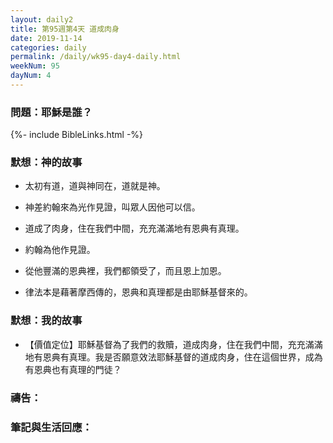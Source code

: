 ```yaml
---
layout: daily2
title: 第95週第4天 道成肉身
date: 2019-11-14
categories: daily
permalink: /daily/wk95-day4-daily.html
weekNum: 95
dayNum: 4
---
```


### 問題：耶穌是誰？

{%- include BibleLinks.html -%}

### 默想：神的故事
+ 太初有道，道與神同在，道就是神。

+ 神差約翰來為光作見證，叫眾人因他可以信。

+ 道成了肉身，住在我們中間，充充滿滿地有恩典有真理。

+ 約翰為他作見證。

+ 從他豐滿的恩典裡，我們都領受了，而且恩上加恩。

+ 律法本是藉著摩西傳的，恩典和真理都是由耶穌基督來的。


### 默想：我的故事
+ 【價值定位】耶穌基督為了我們的救贖，道成肉身，住在我們中間，充充滿滿地有恩典有真理。我是否願意效法耶穌基督的道成肉身，住在這個世界，成為有恩典也有真理的門徒？


### 禱告：

### 筆記與生活回應：

